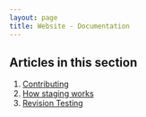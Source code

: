 ```yaml
---
layout: page
title: Website - Documentation
---
```


## Articles in this section
1. [Contributing](/docs/website/contributing)
2. [How staging works](/docs/website/how-staging-works)
3. [Revision Testing](/docs/website/revision-testing)